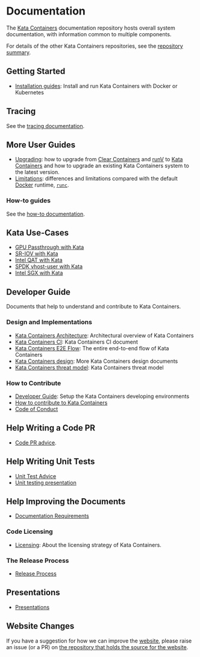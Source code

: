 # Documentation

The [Kata Containers](https://github.com/kata-containers)
documentation repository hosts overall system documentation, with information
common to multiple components.

For details of the other Kata Containers repositories, see the
[repository summary](https://github.com/kata-containers/kata-containers).

## Getting Started

* [Installation guides](./install/README.md): Install and run Kata Containers with Docker or Kubernetes

## Tracing

See the [tracing documentation](tracing.md).

## More User Guides

* [Upgrading](Upgrading.md): how to upgrade from [Clear Containers](https://github.com/clearcontainers) and [runV](https://github.com/hyperhq/runv) to [Kata Containers](https://github.com/kata-containers) and how to upgrade an existing Kata Containers system to the latest version.
* [Limitations](Limitations.md): differences and limitations compared with the default [Docker](https://www.docker.com/) runtime,
[`runc`](https://github.com/opencontainers/runc).

### How-to guides

See the [how-to documentation](how-to).

## Kata Use-Cases

* [GPU Passthrough with Kata](./use-cases/GPU-passthrough-and-Kata.md)
* [SR-IOV with Kata](./use-cases/using-SRIOV-and-kata.md)
* [Intel QAT with Kata](./use-cases/using-Intel-QAT-and-kata.md)
* [SPDK vhost-user with Kata](./use-cases/using-SPDK-vhostuser-and-kata.md)
* [Intel SGX with Kata](./use-cases/using-Intel-SGX-and-kata.md)

## Developer Guide

Documents that help to understand and contribute to Kata Containers.

### Design and Implementations

* [Kata Containers Architecture](design/architecture): Architectural overview of Kata Containers
* [Kata Containers CI](../ci/README.md): Kata Containers CI document
* [Kata Containers E2E Flow](design/end-to-end-flow.md): The entire end-to-end flow of Kata Containers
* [Kata Containers design](./design/README.md): More Kata Containers design documents
* [Kata Containers threat model](./threat-model/threat-model.md): Kata Containers threat model

### How to Contribute

* [Developer Guide](Developer-Guide.md): Setup the Kata Containers developing environments
* [How to contribute to Kata Containers](https://github.com/kata-containers/community/blob/main/CONTRIBUTING.md)
* [Code of Conduct](../CODE_OF_CONDUCT.md)

## Help Writing a Code PR

* [Code PR advice](code-pr-advice.md).

## Help Writing Unit Tests

* [Unit Test Advice](Unit-Test-Advice.md)
* [Unit testing presentation](presentations/unit-testing/kata-containers-unit-testing.md)

## Help Improving the Documents

* [Documentation Requirements](Documentation-Requirements.md)

### Code Licensing

* [Licensing](Licensing-strategy.md): About the licensing strategy of Kata Containers.

### The Release Process

* [Release Process](Release-Process.md)

## Presentations

* [Presentations](presentations)

## Website Changes

If you have a suggestion for how we can improve the
[website](https://katacontainers.io), please raise an issue (or a PR) on
[the repository that holds the source for the website](https://github.com/OpenStackweb/kata-netlify-refresh).
